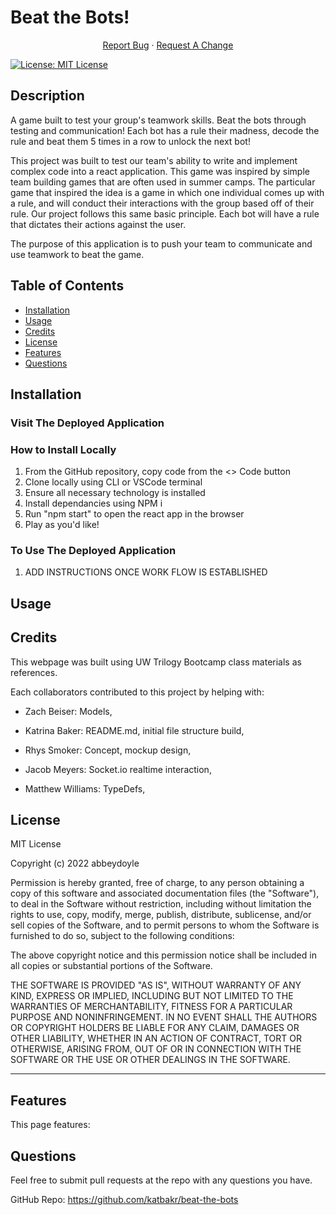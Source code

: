 # Beat the Bots!
<p align="center">
    <a href="https://github.com/katbakr/beat-the-bots/issues">Report Bug</a>
    ·
    <a href="https://github.com/katbakr/beat-the-bots/issues">Request A Change</a>
  </p>
</div>

[![License: MIT License](https://img.shields.io/badge/License-MIT-yellow.svg)](https://opensource.org/licenses/MIT)

## Description
A game built to test your group's teamwork skills. Beat the bots through testing and communication! 
Each bot has a rule their madness, decode the rule and beat them 5 times in a row to unlock the next bot!

This project was built to test our team's ability to write and implement complex code into a react application. This game was inspired by simple team building games that are often used in summer camps. The particular game that inspired the idea is a game in which one individual comes up with a rule, and will conduct their interactions with the group based off of their rule. Our project follows this same basic principle. Each bot will have a rule that dictates their actions against the user.

The purpose of this application is to push your team to communicate and use teamwork to beat the game.


## Table of Contents

- [Installation](#installation)
- [Usage](#usage)
- [Credits](#credits)
- [License](#license)
- [Features](#features)
- [Questions](#questions)



## Installation
<!-- IF PWA ADD INSTRUCTIONS HERE -->



### Visit The Deployed Application
<!-- LINK TO HEROKU -->

### How to Install Locally
<!-- What are the steps required to install your project? Provide a step-by-step description of how to get the development environment running. -->
1. From the GitHub repository, copy code from the <> Code button
2. Clone locally using CLI or VSCode terminal
3. Ensure all necessary technology is installed
4. Install dependancies using NPM i
5. Run "npm start" to open the react app in the browser
6. Play as you'd like!

### To Use The Deployed Application
1. ADD INSTRUCTIONS ONCE WORK FLOW IS ESTABLISHED

## Usage

<!-- TODO: add pictures -->

<!-- There are XXX main sections of this repository:

- [Controllers Folder](https://github.com/mtownsend509/A-Day-in-the-Leaf/tree/Develope/Controllers) -  Contains JS route functions for homepage, dashboard, signup, login, logout, and plant groups, including GET, POST, PUT, and DELETE routes -->


## Credits

This webpage was built using UW Trilogy Bootcamp class materials as references.

Each collaborators contributed to this project by helping with:

- Zach Beiser: Models, 

- Katrina Baker: README.md, initial file structure build, 

- Rhys Smoker: Concept, mockup design, 

- Jacob Meyers: Socket.io realtime interaction, 

- Matthew Williams: TypeDefs, 

## License

MIT License

Copyright (c) 2022 abbeydoyle

Permission is hereby granted, free of charge, to any person obtaining a copy of this software and associated documentation files (the "Software"), to deal in the Software without restriction, including without limitation the rights to use, copy, modify, merge, publish, distribute, sublicense, and/or sell copies of the Software, and to permit persons to whom the Software is furnished to do so, subject to the following conditions:

The above copyright notice and this permission notice shall be included in all copies or substantial portions of the Software.

THE SOFTWARE IS PROVIDED "AS IS", WITHOUT WARRANTY OF ANY KIND, EXPRESS OR IMPLIED, INCLUDING BUT NOT LIMITED TO THE WARRANTIES OF MERCHANTABILITY, FITNESS FOR A PARTICULAR PURPOSE AND NONINFRINGEMENT. IN NO EVENT SHALL THE AUTHORS OR COPYRIGHT HOLDERS BE LIABLE FOR ANY CLAIM, DAMAGES OR OTHER LIABILITY, WHETHER IN AN ACTION OF CONTRACT, TORT OR OTHERWISE, ARISING FROM, OUT OF OR IN CONNECTION WITH THE SOFTWARE OR THE USE OR OTHER DEALINGS IN THE SOFTWARE.

<!-- The last section of a high-quality README file is the license. This lets other developers know what they can and cannot do with your project. If you need help choosing a license, refer to [https://choosealicense.com/](https://choosealicense.com/). -->

---

<!-- 🏆 The previous sections are the bare minimum, and your project will ultimately determine the content of this document. You might also want to consider adding the following sections. -->




<!-- ![badmath](https://img.shields.io/github/languages/top/lernantino/badmath)

Badges aren't necessary, per se, but they demonstrate street cred. Badges let other developers know that you know what you're doing. Check out the badges hosted by [shields.io](https://shields.io/). You may not understand what they all represent now, but you will in time. -->

## Features

This page features:




<!-- If your project has a lot of features, list them here. -->

<!-- ## How to Contribute

If you created an application or package and would like other developers to contribute it, you can include guidelines for how to do so. The [Contributor Covenant](https://www.contributor-covenant.org/) is an industry standard, but you can always write your own if you'd prefer. -->


<!-- 
## Tests

 -->


## Questions

Feel free to submit pull requests at the repo with any questions you have.

GitHub Repo: https://github.com/katbakr/beat-the-bots
